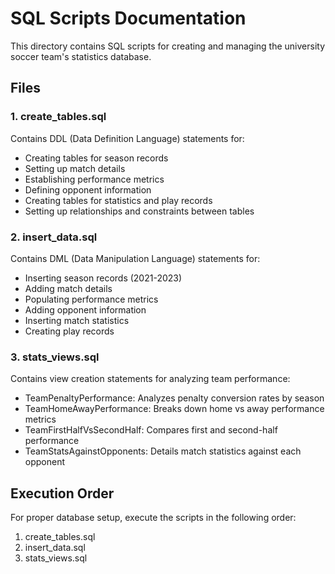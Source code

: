 # SQL Scripts Documentation

This directory contains SQL scripts for creating and managing the university soccer team's statistics database.

## Files

### 1. create_tables.sql
Contains DDL (Data Definition Language) statements for:
- Creating tables for season records
- Setting up match details
- Establishing performance metrics
- Defining opponent information
- Creating tables for statistics and play records
- Setting up relationships and constraints between tables

### 2. insert_data.sql
Contains DML (Data Manipulation Language) statements for:
- Inserting season records (2021-2023)
- Adding match details
- Populating performance metrics
- Adding opponent information
- Inserting match statistics
- Creating play records

### 3. stats_views.sql
Contains view creation statements for analyzing team performance:
- TeamPenaltyPerformance: Analyzes penalty conversion rates by season
- TeamHomeAwayPerformance: Breaks down home vs away performance metrics
- TeamFirstHalfVsSecondHalf: Compares first and second-half performance
- TeamStatsAgainstOpponents: Details match statistics against each opponent

## Execution Order
For proper database setup, execute the scripts in the following order:
1. create_tables.sql
2. insert_data.sql
3. stats_views.sql
